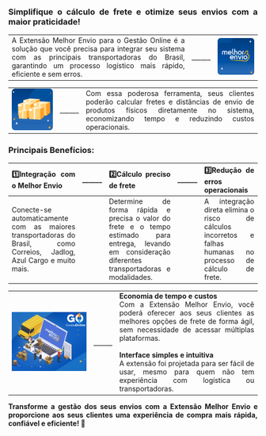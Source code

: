 <div style="text-align: justify">

### Simplifique o cálculo de frete e otimize seus envios com a maior praticidade!

| | ||
|-|-|-|
|A Extensão Melhor Envio para o Gestão Online é a solução que você precisa para integrar seu sistema com as principais transportadoras do Brasil, garantindo um processo logístico mais rápido, eficiente e sem erros.|<p style="text-color: white;"> ______ </p>|![](https://github.com/Gestao-Online/public-docs/blob/edbc6466072dfe99372697f37c960ba841f5d849/erp-v2/marketplace/extensions/br.com.melhorenvio.gestao-online/assets/extensao_melho_envio_01.png?raw=true) |

| | | |
|-|-|-|
|![](https://github.com/Gestao-Online/public-docs/blob/f3d1d684751314c79b85bbc5851bd3ca8d8527c8/erp-v2/marketplace/extensions/br.com.melhorenvio.gestao-online/assets/extensao_melho_envio_02.png?raw=true) |<p style="text-color: white;"> ______ </p> |Com essa poderosa ferramenta, seus clientes poderão calcular fretes e distâncias de envio de produtos físicos diretamente no sistema, economizando tempo e reduzindo custos operacionais. |



### Principais Benefícios:

|**1️⃣Integração com o Melhor Envio** |<p style="text-color: white;"> ______ </p>|**2️⃣Cálculo preciso de frete** |<p style="text-color: white;"> ______ </p>|**3️⃣Redução de erros operacionais** |
|-|-|-|-|-|
|Conecte-se automaticamente com as maiores transportadoras do Brasil, como Correios, Jadlog, Azul Cargo e muito mais. ||Determine de forma rápida e precisa o valor do frete e o tempo estimado para entrega, levando em consideração diferentes transportadoras e modalidades. ||A integração direta elimina o risco de cálculos incorretos e falhas humanas no processo de cálculo de frete. |

| | | |
|-|-|-|
|![](https://github.com/Gestao-Online/public-docs/blob/9f075236a9ddf8abb800d31f1e17da7d671d84ff/erp-v2/marketplace/extensions/br.com.melhorenvio.gestao-online/assets/extensao_melho_envio_03.png?raw=true) |<p style="text-color: white;"> ______ </p>|**Economia de tempo e custos**<br>Com a Extensão Melhor Envio, você poderá oferecer aos seus clientes as melhores opções de frete de forma ágil, sem necessidade de acessar múltiplas plataformas.<br><br>**Interface simples e intuitiva**<br>A extensão foi projetada para ser fácil de usar, mesmo para quem não tem experiência com logística ou transportadoras. |

**Transforme a gestão dos seus envios com a Extensão Melhor Envio e proporcione aos seus clientes uma experiência de compra mais rápida, confiável e eficiente! 🚀**

</div>